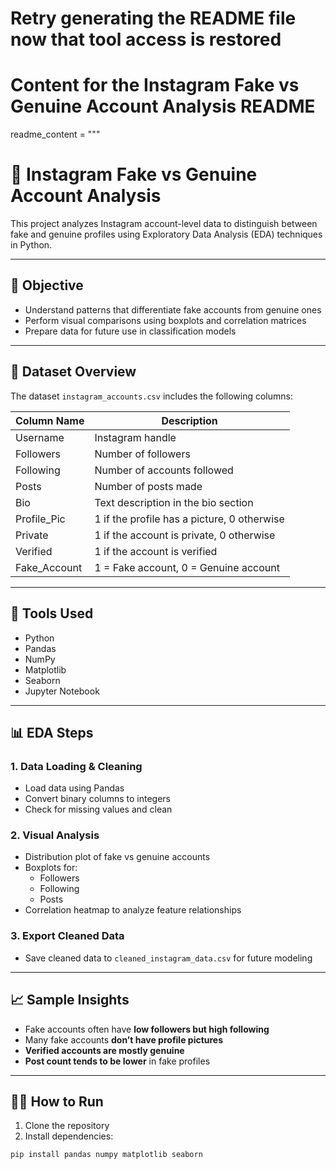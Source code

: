 # Retry generating the README file now that tool access is restored

# Content for the Instagram Fake vs Genuine Account Analysis README
readme_content = """
# 📱 Instagram Fake vs Genuine Account Analysis

This project analyzes Instagram account-level data to distinguish between fake and genuine profiles using Exploratory Data Analysis (EDA) techniques in Python.

---

## 🎯 Objective

- Understand patterns that differentiate fake accounts from genuine ones  
- Perform visual comparisons using boxplots and correlation matrices  
- Prepare data for future use in classification models

---

## 🧾 Dataset Overview

The dataset `instagram_accounts.csv` includes the following columns:

| Column Name     | Description                                      |
|------------------|--------------------------------------------------|
| Username         | Instagram handle                                 |
| Followers        | Number of followers                              |
| Following        | Number of accounts followed                      |
| Posts            | Number of posts made                             |
| Bio              | Text description in the bio section              |
| Profile_Pic      | 1 if the profile has a picture, 0 otherwise      |
| Private          | 1 if the account is private, 0 otherwise         |
| Verified         | 1 if the account is verified                     |
| Fake_Account     | 1 = Fake account, 0 = Genuine account            |

---

## 🧰 Tools Used

- Python  
- Pandas  
- NumPy  
- Matplotlib  
- Seaborn  
- Jupyter Notebook

---

## 📊 EDA Steps

### 1. Data Loading & Cleaning
- Load data using Pandas  
- Convert binary columns to integers  
- Check for missing values and clean  

### 2. Visual Analysis
- Distribution plot of fake vs genuine accounts  
- Boxplots for:  
  - Followers  
  - Following  
  - Posts  
- Correlation heatmap to analyze feature relationships

### 3. Export Cleaned Data
- Save cleaned data to `cleaned_instagram_data.csv` for future modeling

---

## 📈 Sample Insights

- Fake accounts often have **low followers but high following**  
- Many fake accounts **don’t have profile pictures**  
- **Verified accounts are mostly genuine**  
- **Post count tends to be lower** in fake profiles  

---

## 🧑‍💻 How to Run

1. Clone the repository  
2. Install dependencies:
```bash
pip install pandas numpy matplotlib seaborn
